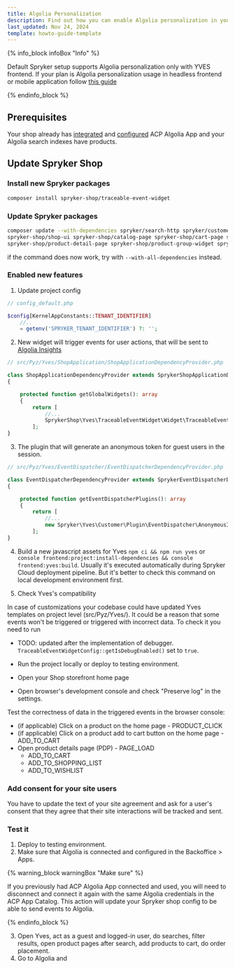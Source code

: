 ```yaml
---
title: Algolia Personalization
description: Find out how you can enable Algolia personalization in your Spryker shop
last_updated: Nov 24, 2024
template: howto-guide-template
---
```


{% info_block infoBox "Info" %}

Default Spryker setup supports Algolia personalization only with YVES frontend.
If your plan is Algolia personalization usage in headless frontend or mobile application follow [this guide](#todo) 

{% endinfo_block %}

## Prerequisites

Your shop already has [integrated](/docs/pbc/all/search/{{page.version}}/base-shop/third-party-integrations/algolia/integrate-algolia.html) 
and [configured](/docs/pbc/all/search/{{page.version}}/base-shop/third-party-integrations/algolia/configure-algolia.html) ACP Algolia App
and your Algolia search indexes have products. 

## Update Spryker Shop


### Install new Spryker packages

```bash
composer install spryker-shop/traceable-event-widget
```

### Update Spryker packages

```bash
composer update --with-dependencies spryker/search-http spryker/customer \
spryker-shop/shop-ui spryker-shop/catalog-page spryker-shop/cart-page spryker-shop/checkout-page spryker-shop/home-page \
spryker-shop/product-detail-page spryker-shop/product-group-widget spryker-shop/product-set-detail-page spryker-shop/quick-order-page
```

if the command does now work, try with `--with-all-dependencies` instead. 

### Enabled new features
1. Update project config
```php
// config_default.php

$config[KernelAppConstants::TENANT_IDENTIFIER]
    //..   
    = getenv('SPRYKER_TENANT_IDENTIFIER') ?: '';
```

2. New widget will trigger events for user actions, that will be sent to [Algolia Insights](https://www.algolia.com/doc/guides/sending-events/getting-started/) 
```php
// src/Pyz/Yves/ShopApplication/ShopApplicationDependencyProvider.php

class ShopApplicationDependencyProvider extends SprykerShopApplicationDependencyProvider
{

    protected function getGlobalWidgets(): array
    {
        return [
            //...
            SprykerShop\Yves\TraceableEventWidget\Widget\TraceableEventWidget::class
        ];
}
```

3. The plugin that will generate an anonymous token for guest users in the session.
```php
// src/Pyz/Yves/EventDispatcher/EventDispatcherDependencyProvider.php

class EventDispatcherDependencyProvider extends SprykerEventDispatcherDependencyProvider
{

    protected function getEventDispatcherPlugins(): array
    {
        return [
            //...
            new Spryker\Yves\Customer\Plugin\EventDispatcher\AnonymousIdSessionAssignEventDispatcherPlugin(),
        ];
}
```

4. Build a new javascript assets for Yves `npm ci && npm run yves` or `console frontend:project:install-dependencies && console frontend:yves:build`.
   Usually it's executed automatically during Spryker Cloud deployment pipeline. But it's better to check this command on local development environment first.


5. Check Yves's compatibility 

In case of customizations your codebase could have updated Yves templates on project level (src/Pyz/Yves/).
It could be a reason that some events won't be triggered or triggered with incorrect data.
To check it you need to run

* TODO: updated after the implementation of debugger.
`TraceableEventWidgetConfig::getIsDebugEnabled()` set to `true`.
  
* Run the project locally or deploy to testing environment.
* Open your Shop storefront home page
* Open browser's development console and check "Preserve log" in the settings.

Test the correctness of data in the triggered events in the browser console:
* (if applicable) Click on a product on the home page - PRODUCT_CLICK
* (if applicable) Click on a product add to cart button on the home page - ADD_TO_CART
* Open product details page (PDP) - PAGE_LOAD
  * ADD_TO_CART
  * ADD_TO_SHOPPING_LIST
  * ADD_TO_WISHLIST

### Add consent for your site users

You have to update the text of your site agreement and ask for a user's consent that they agree that their site interactions will be tracked and sent.

### Test it

1. Deploy to testing environment.
2. Make sure that Algolia is connected and configured in the Backoffice > Apps.

{% warning_block warningBox "Make sure" %}

If you previously had ACP Algolia App connected and used, you will need to disconnect and connect it again with the same Algolia credentials in the ACP App Catalog.
This action will update your Spryker shop config to be able to send events to Algolia.

{% endinfo_block %}

3. Open Yves, act as a guest and logged-in user, do searches, filter results, open product pages after search, add products to cart, do order placement.
4. Go to Algolia and 
